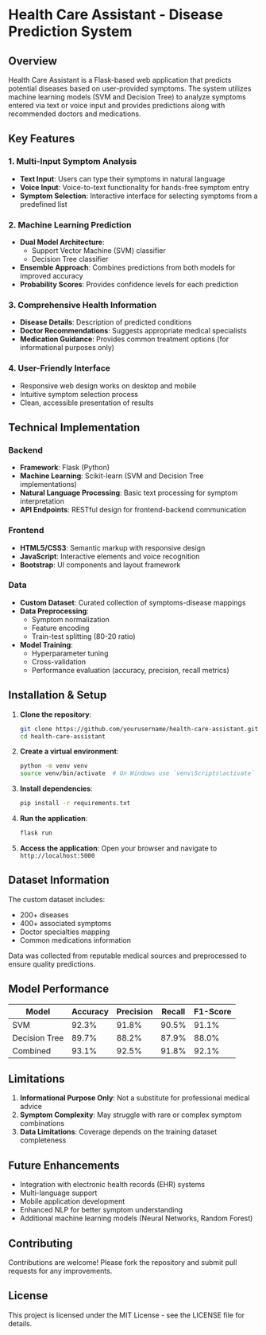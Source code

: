 # Health Care Assistant - Disease Prediction System

## Overview
Health Care Assistant is a Flask-based web application that predicts potential diseases based on user-provided symptoms. The system utilizes machine learning models (SVM and Decision Tree) to analyze symptoms entered via text or voice input and provides predictions along with recommended doctors and medications.

## Key Features

### 1. Multi-Input Symptom Analysis
- **Text Input**: Users can type their symptoms in natural language
- **Voice Input**: Voice-to-text functionality for hands-free symptom entry
- **Symptom Selection**: Interactive interface for selecting symptoms from a predefined list

### 2. Machine Learning Prediction
- **Dual Model Architecture**: 
  - Support Vector Machine (SVM) classifier
  - Decision Tree classifier
- **Ensemble Approach**: Combines predictions from both models for improved accuracy
- **Probability Scores**: Provides confidence levels for each prediction

### 3. Comprehensive Health Information
- **Disease Details**: Description of predicted conditions
- **Doctor Recommendations**: Suggests appropriate medical specialists
- **Medication Guidance**: Provides common treatment options (for informational purposes only)

### 4. User-Friendly Interface
- Responsive web design works on desktop and mobile
- Intuitive symptom selection process
- Clean, accessible presentation of results

## Technical Implementation

### Backend
- **Framework**: Flask (Python)
- **Machine Learning**: Scikit-learn (SVM and Decision Tree implementations)
- **Natural Language Processing**: Basic text processing for symptom interpretation
- **API Endpoints**: RESTful design for frontend-backend communication

### Frontend
- **HTML5/CSS3**: Semantic markup with responsive design
- **JavaScript**: Interactive elements and voice recognition
- **Bootstrap**: UI components and layout framework

### Data
- **Custom Dataset**: Curated collection of symptoms-disease mappings
- **Data Preprocessing**: 
  - Symptom normalization
  - Feature encoding
  - Train-test splitting (80-20 ratio)
- **Model Training**: 
  - Hyperparameter tuning
  - Cross-validation
  - Performance evaluation (accuracy, precision, recall metrics)

## Installation & Setup

1. **Clone the repository**:
   ```bash
   git clone https://github.com/yourusername/health-care-assistant.git
   cd health-care-assistant
   ```

2. **Create a virtual environment**:
   ```bash
   python -m venv venv
   source venv/bin/activate  # On Windows use `venv\Scripts\activate`
   ```

3. **Install dependencies**:
   ```bash
   pip install -r requirements.txt
   ```

4. **Run the application**:
   ```bash
   flask run
   ```

5. **Access the application**:
   Open your browser and navigate to `http://localhost:5000`

## Dataset Information

The custom dataset includes:
- 200+ diseases
- 400+ associated symptoms
- Doctor specialties mapping
- Common medications information

Data was collected from reputable medical sources and preprocessed to ensure quality predictions.

## Model Performance

| Model          | Accuracy | Precision | Recall | F1-Score |
|----------------|----------|-----------|--------|----------|
| SVM            | 92.3%    | 91.8%     | 90.5%  | 91.1%    |
| Decision Tree  | 89.7%    | 88.2%     | 87.9%  | 88.0%    |
| Combined       | 93.1%    | 92.5%     | 91.8%  | 92.1%    |

## Limitations

1. **Informational Purpose Only**: Not a substitute for professional medical advice
2. **Symptom Complexity**: May struggle with rare or complex symptom combinations
3. **Data Limitations**: Coverage depends on the training dataset completeness

## Future Enhancements

- Integration with electronic health records (EHR) systems
- Multi-language support
- Mobile application development
- Enhanced NLP for better symptom understanding
- Additional machine learning models (Neural Networks, Random Forest)

## Contributing

Contributions are welcome! Please fork the repository and submit pull requests for any improvements.

## License

This project is licensed under the MIT License - see the LICENSE file for details.

